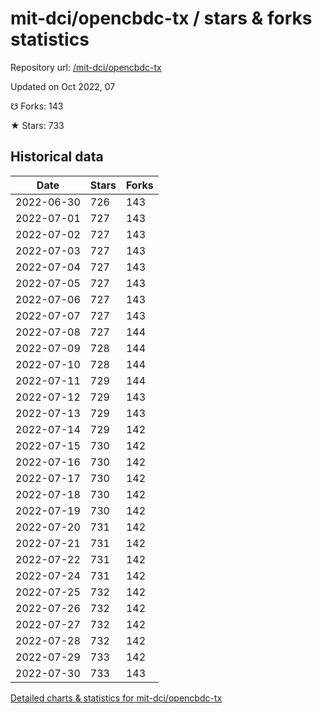# mit-dci/opencbdc-tx / stars & forks statistics

Repository url: [/mit-dci/opencbdc-tx](https://github.com/mit-dci/opencbdc-tx)

Updated on Oct 2022, 07

☋ Forks: 143

★ Stars: 733

## Historical data
| Date | Stars | Forks |
|------|-------|-------|
| 2022-06-30 | 726 | 143 | 
| 2022-07-01 | 727 | 143 | 
| 2022-07-02 | 727 | 143 | 
| 2022-07-03 | 727 | 143 | 
| 2022-07-04 | 727 | 143 | 
| 2022-07-05 | 727 | 143 | 
| 2022-07-06 | 727 | 143 | 
| 2022-07-07 | 727 | 143 | 
| 2022-07-08 | 727 | 144 | 
| 2022-07-09 | 728 | 144 | 
| 2022-07-10 | 728 | 144 | 
| 2022-07-11 | 729 | 144 | 
| 2022-07-12 | 729 | 143 | 
| 2022-07-13 | 729 | 143 | 
| 2022-07-14 | 729 | 142 | 
| 2022-07-15 | 730 | 142 | 
| 2022-07-16 | 730 | 142 | 
| 2022-07-17 | 730 | 142 | 
| 2022-07-18 | 730 | 142 | 
| 2022-07-19 | 730 | 142 | 
| 2022-07-20 | 731 | 142 | 
| 2022-07-21 | 731 | 142 | 
| 2022-07-22 | 731 | 142 | 
| 2022-07-24 | 731 | 142 | 
| 2022-07-25 | 732 | 142 | 
| 2022-07-26 | 732 | 142 | 
| 2022-07-27 | 732 | 142 | 
| 2022-07-28 | 732 | 142 | 
| 2022-07-29 | 733 | 142 | 
| 2022-07-30 | 733 | 143 | 


[Detailed charts & statistics for mit-dci/opencbdc-tx](https://reviewgithub.com/rep/mit-dci/opencbdc-tx)
